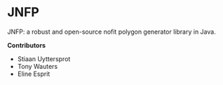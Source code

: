 # JNFP
JNFP: a robust and open-source nofit polygon generator library in Java.

**Contributors**
- Stiaan Uyttersprot
- Tony Wauters
- Eline Esprit

